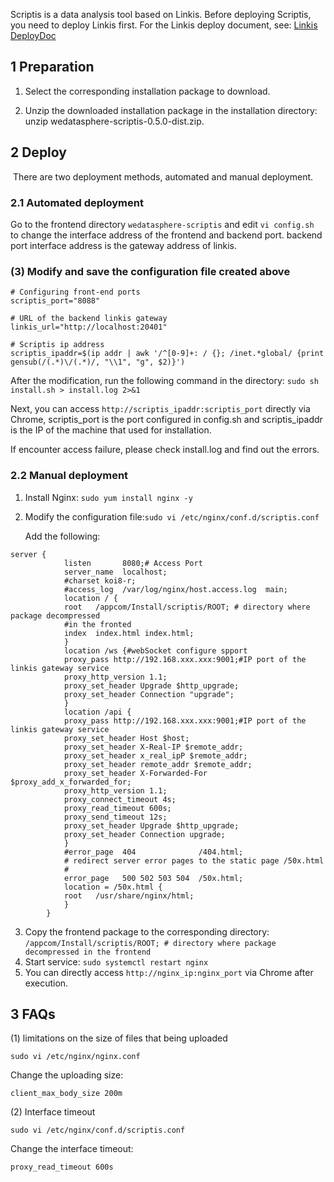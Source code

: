 Scriptis is a data analysis tool based on Linkis. Before deploying Scriptis, you need to deploy Linkis first. For the Linkis deploy document, see: [Linkis DeployDoc](https://github.com/WeBankFinTech/Linkis/blob/master/docs/en_US/ch1/deploy.md)

## 1 Preparation

1. Select the corresponding installation package to download.

2. Unzip the downloaded installation package in the installation directory: unzip wedatasphere-scriptis-0.5.0-dist.zip.

## 2 Deploy

​	There are two deployment methods, automated and manual deployment.  

### 2.1 Automated deployment

Go to the frontend directory ```wedatasphere-scriptis``` and edit ```vi config.sh ``` to change the interface address of the frontend and backend port. backend port interface address is the gateway address of linkis. 

### (3) Modify and save the configuration file created above

```
# Configuring front-end ports
scriptis_port="8088"

# URL of the backend linkis gateway
linkis_url="http://localhost:20401"

# Scriptis ip address
scriptis_ipaddr=$(ip addr | awk '/^[0-9]+: / {}; /inet.*global/ {print gensub(/(.*)\/(.*)/, "\\1", "g", $2)}')
```

After the modification, run the following command in the directory: ```sudo sh install.sh > install.log 2>&1```

Next, you can access ```http://scriptis_ipaddr:scriptis_port``` directly via Chrome, scriptis_port is the port configured in config.sh and scriptis_ipaddr is the IP of the machine that used for installation. 

If encounter access failure,  please check install.log and find out the errors.

### 2.2 Manual deployment

1. Install Nginx: ```sudo yum install nginx -y```

2. Modify the configuration file:```sudo vi /etc/nginx/conf.d/scriptis.conf```

   Add the following:

```
server {
            listen       8080;# Access Port
            server_name  localhost;
            #charset koi8-r;
            #access_log  /var/log/nginx/host.access.log  main;
            location / {
            root   /appcom/Install/scriptis/ROOT; # directory where package decompressed 
            #in the fronted
            index  index.html index.html;
            }
            location /ws {#webSocket configure spport 
            proxy_pass http://192.168.xxx.xxx:9001;#IP port of the linkis gateway service
            proxy_http_version 1.1;
            proxy_set_header Upgrade $http_upgrade;
            proxy_set_header Connection "upgrade";
            }
            location /api {
            proxy_pass http://192.168.xxx.xxx:9001;#IP port of the linkis gateway service
            proxy_set_header Host $host;
            proxy_set_header X-Real-IP $remote_addr;
            proxy_set_header x_real_ipP $remote_addr;
            proxy_set_header remote_addr $remote_addr;
            proxy_set_header X-Forwarded-For $proxy_add_x_forwarded_for;
            proxy_http_version 1.1;
            proxy_connect_timeout 4s;
            proxy_read_timeout 600s;
            proxy_send_timeout 12s;
            proxy_set_header Upgrade $http_upgrade;
            proxy_set_header Connection upgrade;
            }
            #error_page  404              /404.html;
            # redirect server error pages to the static page /50x.html
            #
            error_page   500 502 503 504  /50x.html;
            location = /50x.html {
            root   /usr/share/nginx/html;
            }
        }
```

3. Copy the frontend package to the corresponding directory: ```/appcom/Install/scriptis/ROOT; # directory where package decompressed in the frontend```
4. Start service: ```sudo systemctl restart nginx```
5. You can directly access ```http://nginx_ip:nginx_port``` via Chrome after execution. 

## 3 FAQs

(1) limitations on the size of files that being uploaded 

```
sudo vi /etc/nginx/nginx.conf
```

Change the uploading size:

```
client_max_body_size 200m
```

(2) Interface timeout

```
sudo vi /etc/nginx/conf.d/scriptis.conf
```

Change the interface timeout:

```
proxy_read_timeout 600s
```

